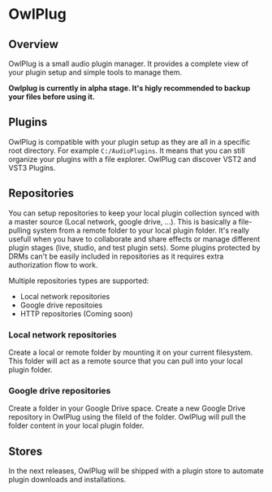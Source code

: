 # OwlPlug


## Overview

OwlPlug is a small audio plugin manager. It provides a complete view of your plugin setup and simple tools to manage them.


**Owlplug is currently in alpha stage. It's higly recommended to backup your files before using it.**

## Plugins

OwlPlug is compatible with your plugin setup as they are all in a specific root directory. For example `C:/AudioPlugins`. It means that you can still organize your plugins with a file explorer.
OwlPlug can discover VST2 and VST3 Plugins.


## Repositories

You can setup repositories to keep your local plugin collection synced with a master source (Local network, google drive, ...). This is basically a file-pulling system from a remote folder to your local plugin folder. It's really usefull when you have to collaborate and share effects or manage different plugin stages (live, studio, and test plugin sets). Some plugins protected by DRMs can't be easily included in repositories as it requires extra authorization flow to work. 

Multiple repositories types are supported:
* Local network repositories
* Google drive repositoies
* HTTP repositories (Coming soon)


### Local network repositories

Create a local or remote folder by mounting it on your current filesystem. This folder will act as a remote source that you can pull into your local plugin folder.


### Google drive repositories

Create a folder in your Google Drive space. Create a new Google Drive repository in OwlPlug using the fileId of the folder. OwlPlug will pull the folder content in your local plugin folder.


## Stores 

In the next releases, OwlPlug will be shipped with a plugin store to automate plugin downloads and installations.

